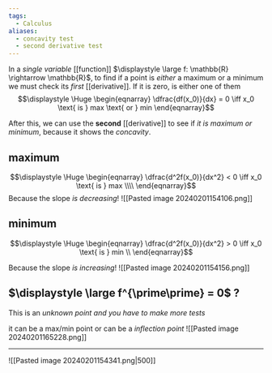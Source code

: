 ```yaml
---
tags:
  - Calculus
aliases:
  - concavity test
  - second derivative test
---
```

In a *single variable* [[function]] $\displaystyle \large f: \mathbb{R} \rightarrow \mathbb{R}$, to find if a point is *either* a maximum or a minimum we must check its *first* [[derivative]]. If it is zero, is either one of them
$$\displaystyle \Huge \begin{eqnarray} 
\dfrac{df(x_0)}{dx} = 0 \iff x_0 \text{ is } max \text{ or } min
\end{eqnarray}$$

After this, we can use the **second** [[derivative]] to see if *it is maximum or minimum*, because it shows the *concavity*.

## maximum
$$\displaystyle \Huge \begin{eqnarray} 
\dfrac{d^2f(x_0)}{dx^2} < 0 \iff x_0 \text{ is } max \\\\
\end{eqnarray}$$
Because the slope *is decreasing*!
![[Pasted image 20240201154106.png]]

## minimum
$$\displaystyle \Huge \begin{eqnarray} 
\dfrac{d^2f(x_0)}{dx^2} > 0 \iff x_0 \text{ is } min \\
\end{eqnarray}$$

Because the slope *is increasing*!
![[Pasted image 20240201154156.png]]

## $\displaystyle \large f^{\prime\prime} = 0$ ?
This is an *unknown point and you have to make more tests*

it can be a max/min point or can be a *inflection point*
![[Pasted image 20240201165228.png]]

---

![[Pasted image 20240201154341.png|500]]
